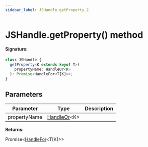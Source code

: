 ```yaml
---
sidebar_label: JSHandle.getProperty_2
---
```


# JSHandle.getProperty() method

#### Signature:

```typescript
class JSHandle {
  getProperty<K extends keyof T>(
    propertyName: HandleOr<K>
  ): Promise<HandleFor<T[K]>>;
}
```

## Parameters

| Parameter    | Type                                         | Description |
| ------------ | -------------------------------------------- | ----------- |
| propertyName | [HandleOr](./puppeteer.handleor.md)&lt;K&gt; |             |

**Returns:**

Promise&lt;[HandleFor](./puppeteer.handlefor.md)&lt;T\[K\]&gt;&gt;

